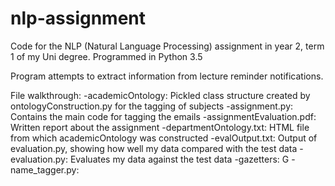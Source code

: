 # nlp-assignment
Code for the NLP (Natural Language Processing) assignment in year 2, term 1 of my Uni degree. Programmed in Python 3.5

Program attempts to extract information from lecture reminder notifications.

File walkthrough:
-academicOntology: Pickled class structure created by ontologyConstruction.py for the tagging of subjects
-assignment.py: Contains the main code for tagging the emails
-assignmentEvaluation.pdf: Written report about the assignment
-departmentOntology.txt: HTML file from which academicOntology was constructed
-evalOutput.txt: Output of evaluation.py, showing how well my data compared with the test data
-evaluation.py: Evaluates my data against the test data
-gazetters: G
-name_tagger.py: 
